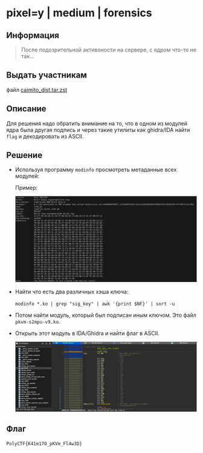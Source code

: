 # pixel=y | medium | forensics

## Информация
> После подозрительной активоности на сервере, с ядром что-то не так...

## Выдать участникам
файл [caimito_dist.tar.zst](https://disk.yandex.ru/d/u52iAAWBuYHGBQ)

## Описание
Для решения надо обратить внимание на то, что в одном из модулей ядра была другая подпись и через такие утилиты как ghidra/IDA найти `flag` и декодировать из ASCII.

## Решение
 - Используя программу `modinfo` просмотреть метаданные всех модулей:

    Пример:

    ![modinfo.png](solve/modinfo.png)

 - Найти что есть два различных хэша ключа:

    `modinfo *.ko | grep "sig_key" | awk '{print $NF}' | sort -u`

 - Потом найти модуль, который был подписан иным ключом. Это файл `pkvm-s2mpu-v9.ko`.
 - Открыть этот модуль в IDA/Ghidra и найти флаг в ASCII.

    ![ida.jpg](solve/ida.jpg)

## Флаг
`PolyCTF{K41m17O_pKVm_Fl4w3D}`
